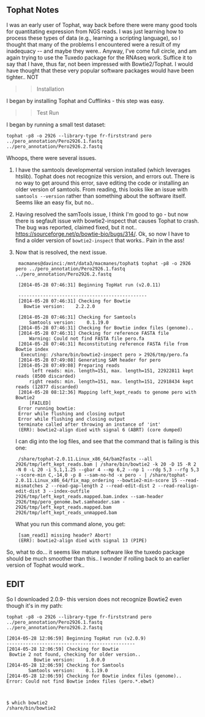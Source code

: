 Tophat Notes
-

I was an early user of Tophat, way back before there were many good tools for quantitating expression from NGS reads. I was just learning how to process these types of data (e.g., learning a scripting language), so I thought that many of the problems I encountered were a result of my inadequacy -- and maybe they were.. Anyway, I've come full circle, and am again trying to use the Tuxedo package for the RNAseq work. Suffice it to say that I have, thus far, not been impressed with Bowtie2/Tophat. I would have thought that these very popular software packages would have been tighter.. NOT

>> Installation

I began by installing Tophat and Cufflinks - this step was easy.

>> Test Run

I began by running a small test dataset:

	tophat -p8 -o 2926 --library-type fr-firststrand pero ../pero_annotation/Pero2926.1.fastq ../pero_annotation/Pero2926.2.fastq
	
Whoops, there were several issues.

1. I have the samtools developmental version installed (which leverages htslib). Tophat does not recognize this version, and errors out. There is no way to get around this error, save editing the code or installing an older version of samtools. From reading, this looks like an issue with `samtools --version` rather than something about the software itself. Seems like an easy fix, but no..

2. Having resolved the samTools issue, I think I'm good to go - but now there is segfault issue with bowtie2-inspect that causes Tophat to crash. The bug was reported, claimed fixed, but it not.. https://sourceforge.net/p/bowtie-bio/bugs/314/. Ok, so now I have to find a older version of `bowtie2-inspect` that works.. Pain in the ass!

3. Now that is resolved, the next issue. 



		macmanes@davinci:/mnt/data3/macmanes/tophat$ tophat -p8 -o 2926 pero ../pero_annotation/Pero2926.1.fastq ../pero_annotation/Pero2926.2.fastq

		[2014-05-28 07:46:31] Beginning TopHat run (v2.0.11)
	
		-----------------------------------------------
		[2014-05-28 07:46:31] Checking for Bowtie
	 	  Bowtie version:	 2.2.2.0
	
		[2014-05-28 07:46:31] Checking for Samtools
			Samtools version:	 0.1.19.0
		[2014-05-28 07:46:31] Checking for Bowtie index files (genome)..
		[2014-05-28 07:46:31] Checking for reference FASTA file
			Warning: Could not find FASTA file pero.fa
		[2014-05-28 07:46:31] Reconstituting reference FASTA file from Bowtie index
 		 Executing: /share/bin/bowtie2-inspect pero > 2926/tmp/pero.fa
		[2014-05-28 07:49:08] Generating SAM header for pero
		[2014-05-28 07:49:08] Preparing reads
			 left reads: min. length=151, max. length=151, 22922811 kept reads (8500 discarded)
			right reads: min. length=151, max. length=151, 22918434 kept reads (12877 discarded)
		[2014-05-28 08:12:36] Mapping left_kept_reads to genome pero with Bowtie2
			[FAILED]
		Error running bowtie:
		Error while flushing and closing output
		Error while flushing and closing output
		terminate called after throwing an instance of 'int'
		(ERR): bowtie2-align died with signal 6 (ABRT) (core dumped)


	I can dig into the log files, and see that the command that is failing is this one:

		/share/tophat-2.0.11.Linux_x86_64/bam2fastx --all 2926/tmp/left_kept_reads.bam | /share/bin/bowtie2 -k 20 -D 15 -R 2 -N 0 -L 20 -i S,1,1.25 --gbar 4 --mp 6,2 --np 1 --rdg 5,3 --rfg 5,3 --score-min C,-14,0 -p 8 --sam-no-hd -x pero - | /share/tophat-2.0.11.Linux_x86_64/fix_map_ordering --bowtie2-min-score 15 --read-mismatches 2 --read-gap-length 2 --read-edit-dist 2 --read-realign-edit-dist 3 --index-outfile 2926/tmp/left_kept_reads.mapped.bam.index --sam-header 2926/tmp/pero_genome.bwt.samheader.sam - 2926/tmp/left_kept_reads.mapped.bam 2926/tmp/left_kept_reads_unmapped.bam
		

	What you run this command alone, you get:
		
		[sam_read1] missing header? Abort!
		(ERR): bowtie2-align died with signal 13 (PIPE)
		

So, what to do... it seems like mature software like the tuxedo package should be much smoother than this.. I wonder if rolling back to an earlier version of Tophat would work.. 	

EDIT
--

So I downloaded 2.0.9- this version does not recognize Bowtie2 even though it's in my path:

	tophat -p8 -o 2926 --library-type fr-firststrand pero ../pero_annotation/Pero2926.1.fastq ../pero_annotation/Pero2926.2.fastq

	[2014-05-28 12:06:59] Beginning TopHat run (v2.0.9)
	-----------------------------------------------
	[2014-05-28 12:06:59] Checking for Bowtie
 	 Bowtie 2 not found, checking for older version..
			  Bowtie version:	 1.0.0.0
	[2014-05-28 12:06:59] Checking for Samtools
			Samtools version:	 0.1.19.0
	[2014-05-28 12:06:59] Checking for Bowtie index files (genome)..
	Error: Could not find Bowtie index files (pero.*.ebwt)



	$ which bowtie2
	/share/bin/bowtie2
